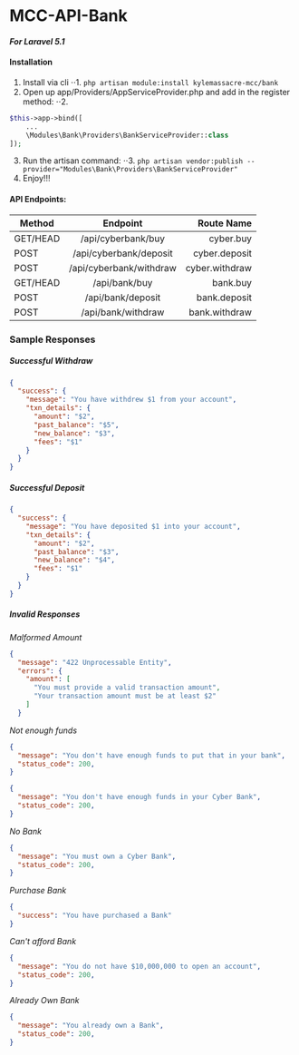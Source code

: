 # MCC-API-Bank
#### _For Laravel 5.1_

#### Installation
1. Install via cli
⋅⋅1. ```php artisan module:install kylemassacre-mcc/bank```
2. Open up app/Providers/AppServiceProvider.php and add in the register method:
⋅⋅2.
```php
$this->app->bind([
    ...
    \Modules\Bank\Providers\BankServiceProvider::class
]);
```
3. Run the artisan command:
⋅⋅3. ```php artisan vendor:publish --provider="Modules\Bank\Providers\BankServiceProvider"```
4. Enjoy!!!
#### API Endpoints:

| Method        | Endpoint                  | Route Name    |
| ------------- |:-------------------------:| -------------:|
|GET/HEAD       |/api/cyberbank/buy         | cyber.buy     |
|POST           |/api/cyberbank/deposit     | cyber.deposit |
|POST           |/api/cyberbank/withdraw    | cyber.withdraw|
|GET/HEAD       |/api/bank/buy              | bank.buy      |
|POST           |/api/bank/deposit          | bank.deposit  |
|POST           | /api/bank/withdraw        | bank.withdraw | 

### Sample Responses
##### Successful Withdraw
```json
{
  "success": {
    "message": "You have withdrew $1 from your account",
    "txn_details": {
      "amount": "$2",
      "past_balance": "$5",
      "new_balance": "$3",
      "fees": "$1"
    }
  }
}
```
##### Successful Deposit
```json
{
  "success": {
    "message": "You have deposited $1 into your account",
    "txn_details": {
      "amount": "$2",
      "past_balance": "$3",
      "new_balance": "$4",
      "fees": "$1"
    }
  }
}
```
##### Invalid Responses
*_Malformed Amount_*
```json
{
  "message": "422 Unprocessable Entity",
  "errors": {
    "amount": [
      "You must provide a valid transaction amount",
      "Your transaction amount must be at least $2"
    ]
  }
  ```
  *_Not enough funds_*
  ```json
  {
    "message": "You don't have enough funds to put that in your bank",
    "status_code": 200,
  }
  ```
  ```json
  {
    "message": "You don't have enough funds in your Cyber Bank",
    "status_code": 200,
  }
  ```
  *_No Bank_*
  ```json
  {
    "message": "You must own a Cyber Bank",
    "status_code": 200,
  }
  ```
  *_Purchase Bank_*
  ```json
{
    "success": "You have purchased a Bank"
}
```
*_Can't afford Bank_*
```json
{
  "message": "You do not have $10,000,000 to open an account",
  "status_code": 200,
}
```
*_Already Own Bank_*
```json
{
  "message": "You already own a Bank",
  "status_code": 200,
}
```